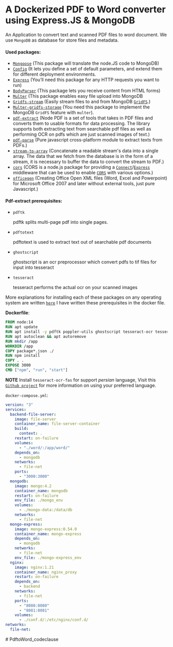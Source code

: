 # A Dockerized PDF to Word converter using Express.JS & MongoDB



An Application to convert text and scanned PDF files to word document.
We use `MongoDB` as database for store files and metadata.



#### Used packages:

- [`Mongoose`](https://mongoosejs.com/docs/) (This package will translate the node.JS code to MongoDB)
- [`Config`](https://www.npmjs.com/package/config) (It lets you define a set of default parameters, and extend them for different deployment environments.
- [`Express`](https://www.npmjs.com/package/express) (You’ll need this package for any HTTP requests you want to run)
- [`BodyParser`](https://www.npmjs.com/package/body-parser) (This package lets you receive content from HTML forms)
- [`Multer`](https://www.npmjs.com/package/multer) (This package enables easy file upload into MongoDB
- [`Gridfs-stream`](https://www.npmjs.com/package/gridfs-stream) (Easily stream files to and from MongoDB [`GridFS`](http://www.mongodb.org/display/DOCS/GridFS).)
- [`Multer-gridfs-storage`](https://www.npmjs.com/package/multer-gridfs-storage) (You need this package to implement the MongoDB `GridFS` feature with `multer`).
- [`pdf-extract`](https://www.npmjs.com/package/pdf-extract) (Node PDF is a set of tools that takes in PDF files and converts them to usable formats for data 		    processing. The library supports both extracting text from searchable pdf files as well as performing OCR on pdfs  which are just scanned images of text.)
- [`pdf-parse`](https://www.npmjs.com/package/pdf-parse) (Pure javascript cross-platform module to extract texts from PDFs.)
- [`stream-to-array`](https://www.npmjs.com/package/stream-to-array)  (Concatenate a readable stream's data into a single array. The data that we fetch from the database is in the form of a stream, it is necessary to buffer the data to convert the stream to PDF.)
- [`cors`](https://www.npmjs.com/package/cors) (CORS is a node.js package for providing a [`Connect`](http://www.senchalabs.org/connect/)/[`Express`](http://expressjs.com/) middleware that can be used to enable [`CORS`](http://en.wikipedia.org/wiki/Cross-origin_resource_sharing) with various options.)
- [`officegen`](https://www.npmjs.com/package/officegen) (Creating Office Open XML files (Word, Excel and Powerpoint) for Microsoft Office 2007 and later without external tools, just pure Javascript.)

#### Pdf-extract prerequisites:

- `pdftk`

  pdftk splits multi-page pdf into single pages.

- `pdftotext`

  pdftotext is used to extract text out of searchable pdf documents

- `ghostscript`

  ghostscript is an ocr preprocessor which convert pdfs to tif files for input into tesseract

- `tesseract`

  tesseract performs the actual ocr on your scanned images

More explanations for installing each of these packages on any operating system are written [`here`](https://www.npmjs.com/package/pdf-extract)
I have written these prerequisites in the docker file.

**Dockerfile**:

```dockerfile
FROM node:14
RUN apt update
RUN apt install -y pdftk poppler-utils ghostscript tesseract-ocr tesseract-ocr-fas
RUN apt autoclean && apt autoremove
RUN mkdir /app
WORKDIR /app
COPY package*.json ./
RUN npm install 
COPY . .
EXPOSE 3000
CMD ["npm", "run", "start"]
```

**NOTE** Install `tesseract-ocr-fas` for support *persian* language, Visit this [`Github project`](https://tesseract-ocr.github.io/tessdoc/Data-Files.html) for more information on using your preferred language.

`docker-compose.yml`:

```yaml
version: "3"
services:
  backend-file-server:
    image: file-server
    container_name: file-server-container
    build:
      context: .
    restart: on-failure
    volumes:
      - "./word/:/app/word/"
    depends_on: 
      - mongodb
    networks:
      - file-net
    ports: 
      - "3000:3000"
  mongodb:
    image: mongo:4.2
    container_name: mongodb
    restart: on-failure
    env_file: ./mongo_env
    volumes: 
      - ./mongo-data:/data/db
    networks:
      - file-net
  mongo-express:
    image: mongo-express:0.54.0
    container_name: mongo-express
    depends_on:
      - mongodb
    networks:
      - file-net
    env_file: ./mongo-express_env 
  nginx:
    image: nginx:1.21
    container_name: nginx_proxy
    restart: on-failure
    depends_on:
      - backend
    networks:
      - file-net
    ports:
      - "8080:8080"
      - "8081:8081"
    volumes:
      - ./conf.d/:/etc/nginx/conf.d/
networks:
  file-net:

```

#   P d f t o W o r d _ c o d e c l a u s e  
 